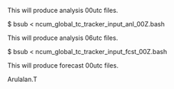 This will produce analysis 00utc files.

$ bsub < ncum_global_tc_tracker_input_anl_00Z.bash

This will produce analysis 06utc files.

$ bsub < ncum_global_tc_tracker_input_fcst_00Z.bash

This will produce forecast 00utc files.

Arulalan.T
